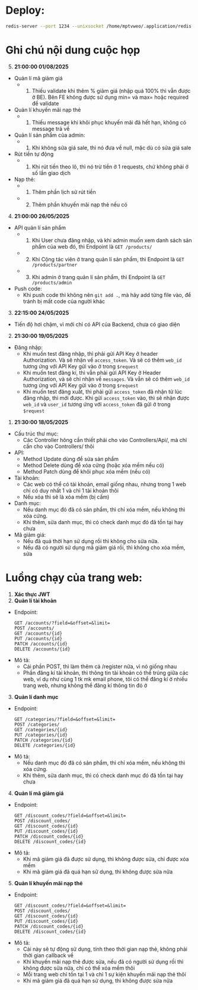 # Deploy:
```bash
redis-server --port 1234 --unixsocket /home/mptvweo/.application/redis.sock --unixsocketperm 777
```
# Ghi chú nội dung cuộc họp
5. **21:00:00 01/08/2025**
* Quản lí mã giảm giá
    * 1. Thiếu validate khi thêm % giảm giá (nhập quá 100% thì vẫn được ở BE). Bên FE không được sử dụng min= và max= hoặc required để validate
* Quản lí khuyến mãi nạp thẻ
    * 1. Thiếu message khi khôi phục khuyến mãi đã hết hạn, không có message trả về
* Quản lí sản phẩm của admin:
    * 1. Khi không sửa giá sale, thì nó đưa về null, mặc dù có sửa giá sale
* Rút tiền tự động
    * 1. Khi rút tiền theo lô, thì nó trừ tiền ở 1 requests, chứ không phải ở số lần giao dịch
* Nạp thẻ:
    * 1. Thêm phần lịch sử rút tiền
    * 2. Thêm phần khuyến mãi nạp thẻ nếu có

4. **21:00:00 26/05/2025**
* API quản lí sản phẩm
    * 1. Khi User chưa đăng nhập, và khi admin muốn xem danh sách sản phẩm của web đó, thì Endpoint là `GET /products/`
    * 2. Khi Cộng tác viên ở trang quản lí sản phẩm, thì Endpoint là `GET /products/partner`
    * 3. Khi admin ở trang quản lí sản phẩm, thì Endpoint là `GET /products/admin`
* Push code:
    * Khi push code thì không nên `git add .`, mà hãy add từng file vào, để tránh bị mất code của người khác
3. **22:15:00 24/05/2025**
* Tiến độ hơi chậm, vì mới chỉ có API của Backend, chưa có giao diện
2. **21:30:00 19/05/2025**
* Đăng nhập: 
    * Khi muốn test đăng nhập, thì phải gửi API Key ở header Authorization. Và sẽ nhận về `access_token`. Và sẽ có thêm `web_id` tương ứng với API Key gửi vào ở trong `$request`
    * Khi muốn test đăng kí, thì vẫn phải gửi API Key ở Header Authorization, và sẽ chỉ nhận về `messages`. Và vẫn sẽ có thêm `web_id` tương ứng với API Key gửi vào ở trong `$request`
    * Khi muốn test đăng xuất, thì phải gửi `access_token` đã nhận từ lúc đăng nhập, thì mới được. Khi gửi `access_token` vào, thì sẽ nhận được `web_id` và `user_id` tương ứng với `access_token` đã gửi ở trong `$request`

1. **21:30:00 18/05/2025**
* Cấu trúc thư mục: 
    * Các Controller hông cần thiết phải cho vào Controllers/Api/, mà chỉ cần cho vào Controllers/ thôi
* API:
    * Method Update dùng để sửa sản phẩm
    * Method Delete dùng để xóa cứng (hoặc xóa mềm nếu có)
    * Method Patch dùng để khôi phục xóa mềm (nếu có)
* Tài khoản:
    * Các web có thể có tài khoản, email giống nhau, nhưng trong 1 web chỉ có duy nhất 1 và chỉ 1 tài khoản thôi
    * Nếu xóa thì sẽ là xóa mềm (bị cấm)
* Danh mục:
    * Nếu danh mục đó đã có sản phẩm, thì chỉ xóa mềm, nếu không thì xóa cứng.
    * Khi thêm, sửa danh mục, thì có check danh mục đó đã tồn tại hay chưa
* Mã giảm giá:
    * Nếu đã quá thời hạn sử dụng rồi thì không cho sửa nữa.
    * Nếu đã có người sử dụng mã giảm giá rồi, thì không cho xóa mềm, sửa

# Luồng chạy của trang web:
1. **Xác thực JWT**
2. **Quản lí tài khoản**
* Endpoint:
    ```
    GET /accounts/?field=&offset=&limit=
    POST /accounts/
    GET /accounts/{id}
    PUT /accounts/{id}
    PATCH /accounts/{id}
    DELETE /accounts/{id}
    ```
* Mô tả:
    * Cái phần POST, thì làm thêm cả /register nữa, vì nó giống nhau
    * Phần đăng kí tài khoản, thì thông tin tài khoản có thể trúng giữa các web, ví dụ như cùng 1 tk mk email phone, tôi có thể đăng kí ở nhiều trang web, nhưng không thể đăng kí thông tin đó ở
3. **Quản lí danh mục**
* Endpoint:
    ```
    GET /categories/?field=&offset=&limit=
    POST /categories/
    GET /categories/{id}
    PUT /categories/{id}
    PATCH /categories/{id}
    DELETE /categories/{id}
    ```
* Mô tả:
    * Nếu danh mục đó đã có sản phẩm, thì chỉ xóa mềm, nếu không thì xóa cứng.
    * Khi thêm, sửa danh mục, thì có check danh mục đó đã tồn tại hay chưa
4. **Quản lí mã giảm giá**
* Endpoint:
    ```
    GET /discount_codes/?field=&offset=&limit=
    POST /discount_codes/
    GET /discount_codes/{id}
    PUT /discount_codes/{id}
    PATCH /discount_codes/{id}
    DELETE /discount_codes/{id}
    ```
* Mô tả:
    * Khi mã giảm giá đã được sử dụng, thì không được sửa, chỉ được xóa mềm
    * Khi mã giảm giá đã quá hạn sử dụng, thì không được sửa nữa
5. **Quản lí khuyến mãi nạp thẻ**
* Endpoint:
    ```
    GET /discount_codes/?field=&offset=&limit=
    POST /discount_codes/
    GET /discount_codes/{id}
    PUT /discount_codes/{id}
    PATCH /discount_codes/{id}
    DELETE /discount_codes/{id}
    ```
* Mô tả:
    * Cái này sẽ tự động sử dụng, tính theo thời gian nạp thẻ, không phải thời gian callback về
    * Khi khuyến mãi nạp thẻ được sửa, nếu đã có người sử dụng rồi thì không được sửa nữa, chỉ có thể xóa mềm thôi
    * Mỗi trang web chỉ tồn tại 1 và chỉ 1 sự kiện khuyến mãi nạp thẻ thôi
    * Khi mã giảm giá đã quá hạn sử dụng, thì không được sửa nữa

